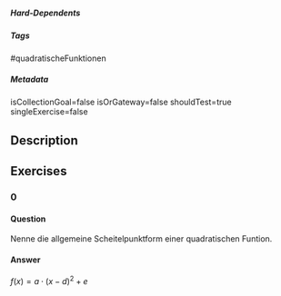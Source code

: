 ##### Hard-Dependents
##### Tags
#quadratischeFunktionen
##### Metadata
isCollectionGoal=false
isOrGateway=false
shouldTest=true
singleExercise=false
## Description
 
## Exercises
### 0
#### Question
Nenne die allgemeine Scheitelpunktform einer quadratischen Funtion.
#### Answer
$f(x)=a\cdot(x-d)^2+e$

